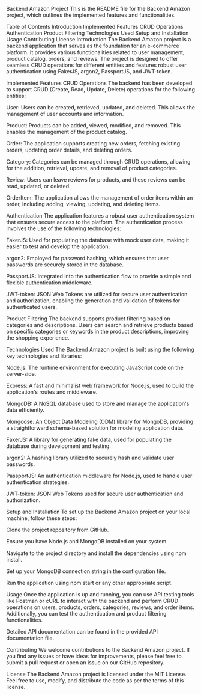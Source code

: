Backend Amazon Project
This is the README file for the Backend Amazon project, which outlines the implemented features and functionalities.

Table of Contents
Introduction
Implemented Features
CRUD Operations
Authentication
Product Filtering
Technologies Used
Setup and Installation
Usage
Contributing
License
Introduction
The Backend Amazon project is a backend application that serves as the foundation for an e-commerce platform. It provides various functionalities related to user management, product catalog, orders, and reviews. The project is designed to offer seamless CRUD operations for different entities and features robust user authentication using FakerJS, argon2, PassportJS, and JWT-token.

Implemented Features
CRUD Operations
The backend has been developed to support CRUD (Create, Read, Update, Delete) operations for the following entities:

User: Users can be created, retrieved, updated, and deleted. This allows the management of user accounts and information.

Product: Products can be added, viewed, modified, and removed. This enables the management of the product catalog.

Order: The application supports creating new orders, fetching existing orders, updating order details, and deleting orders.

Category: Categories can be managed through CRUD operations, allowing for the addition, retrieval, update, and removal of product categories.

Review: Users can leave reviews for products, and these reviews can be read, updated, or deleted.

OrderItem: The application allows the management of order items within an order, including adding, viewing, updating, and deleting items.

Authentication
The application features a robust user authentication system that ensures secure access to the platform. The authentication process involves the use of the following technologies:

FakerJS: Used for populating the database with mock user data, making it easier to test and develop the application.

argon2: Employed for password hashing, which ensures that user passwords are securely stored in the database.

PassportJS: Integrated into the authentication flow to provide a simple and flexible authentication middleware.

JWT-token: JSON Web Tokens are utilized for secure user authentication and authorization, enabling the generation and validation of tokens for authenticated users.

Product Filtering
The backend supports product filtering based on categories and descriptions. Users can search and retrieve products based on specific categories or keywords in the product descriptions, improving the shopping experience.

Technologies Used
The Backend Amazon project is built using the following key technologies and libraries:

Node.js: The runtime environment for executing JavaScript code on the server-side.

Express: A fast and minimalist web framework for Node.js, used to build the application's routes and middleware.

MongoDB: A NoSQL database used to store and manage the application's data efficiently.

Mongoose: An Object Data Modeling (ODM) library for MongoDB, providing a straightforward schema-based solution for modeling application data.

FakerJS: A library for generating fake data, used for populating the database during development and testing.

argon2: A hashing library utilized to securely hash and validate user passwords.

PassportJS: An authentication middleware for Node.js, used to handle user authentication strategies.

JWT-token: JSON Web Tokens used for secure user authentication and authorization.

Setup and Installation
To set up the Backend Amazon project on your local machine, follow these steps:

Clone the project repository from GitHub.

Ensure you have Node.js and MongoDB installed on your system.

Navigate to the project directory and install the dependencies using npm install.

Set up your MongoDB connection string in the configuration file.

Run the application using npm start or any other appropriate script.

Usage
Once the application is up and running, you can use API testing tools like Postman or cURL to interact with the backend and perform CRUD operations on users, products, orders, categories, reviews, and order items. Additionally, you can test the authentication and product filtering functionalities.

Detailed API documentation can be found in the provided API documentation file.

Contributing
We welcome contributions to the Backend Amazon project. If you find any issues or have ideas for improvements, please feel free to submit a pull request or open an issue on our GitHub repository.

License
The Backend Amazon project is licensed under the MIT License. Feel free to use, modify, and distribute the code as per the terms of this license.
